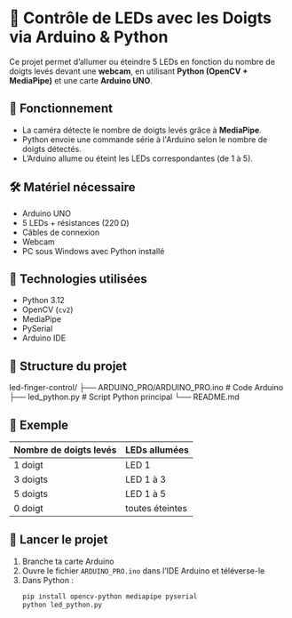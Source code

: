 # 🔌 Contrôle de LEDs avec les Doigts via Arduino & Python

Ce projet permet d’allumer ou éteindre 5 LEDs en fonction du nombre de doigts levés devant une **webcam**, en utilisant **Python (OpenCV + MediaPipe)** et une carte **Arduino UNO**.

## 🎥 Fonctionnement

- La caméra détecte le nombre de doigts levés grâce à **MediaPipe**.
- Python envoie une commande série à l'Arduino selon le nombre de doigts détectés.
- L’Arduino allume ou éteint les LEDs correspondantes (de 1 à 5).

## 🛠 Matériel nécessaire

- Arduino UNO
- 5 LEDs + résistances (220 Ω)
- Câbles de connexion
- Webcam
- PC sous Windows avec Python installé

## 🧠 Technologies utilisées

- Python 3.12
- OpenCV (`cv2`)
- MediaPipe
- PySerial
- Arduino IDE

## 📂 Structure du projet

led-finger-control/
├── ARDUINO_PRO/ARDUINO_PRO.ino # Code Arduino
├── led_python.py # Script Python principal
└── README.md
## 🧪 Exemple

| Nombre de doigts levés | LEDs allumées |
|------------------------|----------------|
| 1 doigt                | LED 1          |
| 3 doigts               | LED 1 à 3      |
| 5 doigts               | LED 1 à 5      |
| 0 doigt                | toutes éteintes|

## 🚀 Lancer le projet

1. Branche ta carte Arduino
2. Ouvre le fichier `ARDUINO_PRO.ino` dans l’IDE Arduino et téléverse-le
3. Dans Python :
   ```bash
   pip install opencv-python mediapipe pyserial
   python led_python.py